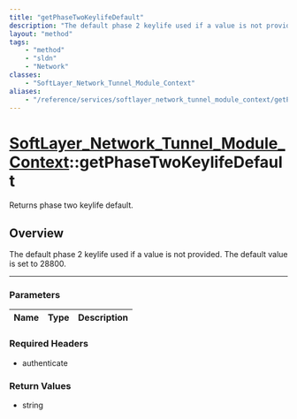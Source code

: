 ```yaml
---
title: "getPhaseTwoKeylifeDefault"
description: "The default phase 2 keylife used if a value is not provided.  The default value is set to 28800."
layout: "method"
tags:
    - "method"
    - "sldn"
    - "Network"
classes:
    - "SoftLayer_Network_Tunnel_Module_Context"
aliases:
    - "/reference/services/softlayer_network_tunnel_module_context/getPhaseTwoKeylifeDefault"
---
```

# [SoftLayer_Network_Tunnel_Module_Context](/reference/services/SoftLayer_Network_Tunnel_Module_Context)::getPhaseTwoKeylifeDefault


Returns phase two keylife default.


## Overview 
The default phase 2 keylife used if a value is not provided.  The default value is set to 28800. 

-----

### Parameters 
|Name | Type | Description |
| --- | --- | --- |


### Required Headers
* authenticate


### Return Values
* string




